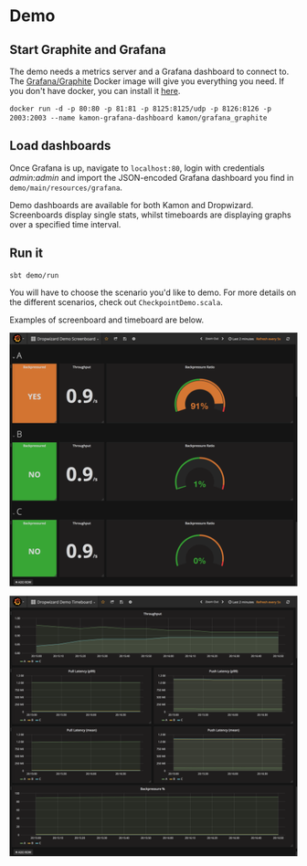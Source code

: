 # Demo

## Start Graphite and Grafana

The demo needs a metrics server and a Grafana dashboard to connect to.
The [Grafana/Graphite](https://hub.docker.com/r/kamon/grafana_graphite/) Docker image will give you everything you need.
If you don't have docker, you can install it [here](https://docs.docker.com/install/).

```$bash
docker run -d -p 80:80 -p 81:81 -p 8125:8125/udp -p 8126:8126 -p 2003:2003 --name kamon-grafana-dashboard kamon/grafana_graphite
```

## Load dashboards

Once Grafana is up, navigate to `localhost:80`, login with credentials _admin:admin_ and import the JSON-encoded Grafana 
dashboard you find in `demo/main/resources/grafana`.

Demo dashboards are available for both Kamon and Dropwizard. Screenboards display single stats, whilst timeboards are
displaying graphs over a specified time interval.

## Run it

```$bash
sbt demo/run
```

You will have to choose the scenario you'd like to demo. For more details on the different scenarios, 
check out `CheckpointDemo.scala`.

Examples of screenboard and timeboard are below.

![Screenboard example](images/screenboard.png)

![Timeboard example](images/timeboard.png)